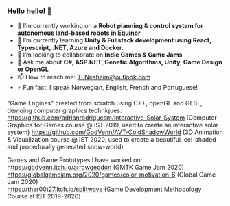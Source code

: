 ### Hello hello! 👋

<!--
**GodVenn/GodVenn** is a ✨ _special_ ✨ repository because its `README.md` (this file) appears on your GitHub profile.
-->

- 🔭 I’m currently working on a **Robot planning & control system for autonomous land-based robots in Equinor**
- 🌱 I’m currently learning **Unity & Fullstack development using React, Typescript, .NET, Azure and Docker.**
- 👯 I’m looking to collaborate on **Indie Games & Game Jams**
- 💬 Ask me about **C#, ASP.NET, Genetic Algorithms, Unity, Game Design or OpenGL**
- 📫 How to reach me: TLNesheim@outlook.com
- ⚡ Fun fact: I speak Norwegian, English, French and Portuguese!

"Game Engines" created from scratch using C++, openGL and GLSL, demoing computer graphics techniques:  
https://github.com/adrianrodriguesm/Interactive-Solar-System (Computer Graphics for Games course @ IST 2019, used to create an interactive solar system)
https://github.com/GodVenn/AVT-ColdShadowWorld (3D Animation & Visualization course @ IST 2020, used to create a beautiful, cel-shaded and procedurally generated snow-world)

Games and Game Prototypes I have worked on:  
https://godvenn.itch.io/arrowgeddon (GMTK Game Jam 2020)  
https://globalgamejam.org/2020/games/color-motivation-6 (Global Game Jam 2020)  
https://ther00t27.itch.io/splitwave (Game Development Methodology Course at IST 2019-2020)  
